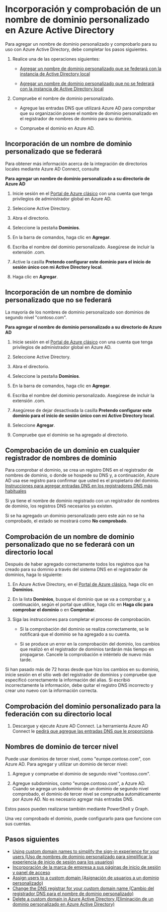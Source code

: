 <properties
	pageTitle="Incorporación y comprobación de un nombre de dominio personalizado en Azure Active Directory | Microsoft Azure"
	description="Cómo agregar los dominios existentes a Azure Active Directory como parte de la introducción a Azure AD. Configure el dominio personalizado para sincronizar la información de la cuenta del usuario con la infraestructura de identidad local."
	services="active-directory"
	documentationCenter=""
	authors="jeffsta"
	manager="stevenpo"
	editor=""/>

<tags
	ms.service="active-directory"
	ms.workload="identity"
	ms.tgt_pltfrm="na"
	ms.devlang="na"
	ms.topic="article"
	ms.date="02/05/2016"
	ms.author="curtand;jeffsta"/>

# Incorporación y comprobación de un nombre de dominio personalizado en Azure Active Directory

Para agregar un nombre de dominio personalizado y comprobarlo para su uso con Azure Active Directory, debe completar los pasos siguientes.

1.  Realice una de las operaciones siguientes:

    -   [Agregar un nombre de dominio personalizado que se federará con la instancia de Active Directory local](#add-a-custom-domain-name-that-will-be-federated)

    -   [Agregar un nombre de dominio personalizado que no se federará con la instancia de Active Directory local](#add-a-custom-domain-name-that-will-not-be-federated)

2.  Compruebe el nombre de dominio personalizado.

    -   Agregue las entradas DNS que utilizará Azure AD para comprobar que su organización posee el nombre de dominio personalizado en el registrador de nombres de dominio para su dominio.

    -   Compruebe el dominio en Azure AD.

## Incorporación de un nombre de dominio personalizado que se federará

Para obtener más información acerca de la integración de directorios locales mediante Azure AD Connect, consulte

**Para agregar un nombre de dominio personalizado a su directorio de Azure AD**

1.  Inicie sesión en el [Portal de Azure clásico](https://manage.windowsazure.com/) con una cuenta que tenga privilegios de administrador global en Azure AD.

2.  Seleccione Active Directory.

3.  Abra el directorio.

4.  Seleccione la pestaña **Dominios**.

5.  En la barra de comandos, haga clic en **Agregar**.

6.  Escriba el nombre del dominio personalizado. Asegúrese de incluir la extensión .com.

7.  Active la casilla **Pretendo configurar este dominio para el inicio de sesión único con mi Active Directory local**.

8.  Haga clic en **Agregar**.

## Incorporación de un nombre de dominio personalizado que no se federará

La mayoría de los nombres de dominio personalizado son dominios de segundo nivel "contoso.com".

**Para agregar el nombre de dominio personalizado a su directorio de Azure AD**

1.  Inicie sesión en el [Portal de Azure clásico](https://manage.windowsazure.com/) con una cuenta que tenga privilegios de administrador global en Azure AD.

2.  Seleccione Active Directory.

3.  Abra el directorio.

4.  Seleccione la pestaña **Dominios**.

5.  En la barra de comandos, haga clic en **Agregar**.

6.  Escriba el nombre del dominio personalizado. Asegúrese de incluir la extensión .com.

7.  Asegúrese de dejar desactivada la casilla **Pretendo configurar este dominio para el inicio de sesión único con mi Active Directory local**.

8.  Seleccione **Agregar**.

9.  Compruebe que el dominio se ha agregado al directorio.

## Comprobación de un dominio en cualquier registrador de nombres de dominio

Para comprobar el dominio, se crea un registro DNS en el registrador de nombres de dominio, o donde se hospede su DNS y, a continuación, Azure AD usa ese registro para confirmar que usted es el propietario del dominio. [Instrucciones para agregar entradas DNS en los registradores DNS más habituales](https://support.office.com/article/Create-DNS-records-for-Office-365-when-you-manage-your-DNS-records-b0f3fdca-8a80-4e8e-9ef3-61e8a2a9ab23/)

Si ya tiene el nombre de dominio registrado con un registrador de nombres de dominio, los registros DNS necesarios ya existen.

Si se ha agregado un dominio personalizado pero este aún no se ha comprobado, el estado se mostrará como **No comprobado**.

## Comprobación de un nombre de dominio personalizado que no se federará con un directorio local
Después de haber agregado correctamente todos los registros que ha creado para su dominio a través del sistema DNS en el registrador de dominios, haga lo siguiente:

1.  En Azure Active Directory, en el [Portal de Azure clásico](https://manage.windowsazure.com/), haga clic en **Dominios**.

2.  En la lista **Dominios**, busque el dominio que se va a comprobar y, a continuación, según el portal que utilice, haga clic en **Haga clic para comprobar el dominio** o en **Comprobar**.

3.  Siga las instrucciones para completar el proceso de comprobación.

    -   Si la comprobación del dominio se realiza correctamente, se le notificará que el dominio se ha agregado a su cuenta.

    -   Si se produce un error en la comprobación del dominio, los cambios que realizó en el registrador de dominios tardarán más tiempo en propagarse. Cancele la comprobación e inténtelo de nuevo más tarde.

Si han pasado más de 72 horas desde que hizo los cambios en su dominio, inicie sesión en el sitio web del registrador de dominios y compruebe que especificó correctamente la información del alias. Si escribió incorrectamente la información, debe quitar el registro DNS incorrecto y crear uno nuevo con la información correcta.

## Comprobación del dominio personalizado para la federación con su directorio local

1.  Descargue y ejecute Azure AD Connect. La herramienta Azure AD Connect le [pedirá que agregue las entradas DNS que le proporciona](active-directory-aadconnect-get-started-custom.md#verify-the-azure-ad-domain-selected-for-federation).

## Nombres de dominio de tercer nivel

Puede usar dominios de tercer nivel, como "europe.contoso.com", con Azure AD. Para agregar y utilizar un dominio de tercer nivel:

1.  Agregue y compruebe el dominio de segundo nivel "contoso.com".

2.  Agregue subdominios, como "europe.contoso.com", a Azure AD. Cuando se agrega un subdominio de un dominio de segundo nivel comprobado, el dominio de tercer nivel se comprueba automáticamente por Azure AD. No es necesario agregar más entradas DNS.

Estos pasos pueden realizarse también mediante PowerShell y Graph.

Una vez comprobado el dominio, puede configurarlo para que funcione con sus cuentas.

## Pasos siguientes

- [Using custom domain names to simplify the sign-in experience for your users (Uso de nombres de dominio personalizado para simplificar la experiencia de inicio de sesión para los usuarios)](active-directory-add-domain.md)
- [Incorporación de la marca de empresa a sus páginas de inicio de sesión y panel de acceso](active-directory-add-company-branding.md)
- [Assign users to a custom domain (Asignación de usuarios a un dominio personalizado)](active-directory-add-domain-add-users.md)
- [Change the DNS registrar for your custom domain name (Cambio del registrador DNS para el nombre de dominio personalizado)](active-directory-add-domain-change-registrar.md)
- [Delete a custom domain in Azure Active Directory (Eliminación de un dominio personalizado en Azure Active Directory)](active-directory-add-domain-delete-domain.md)

<!---HONumber=AcomDC_0302_2016-->